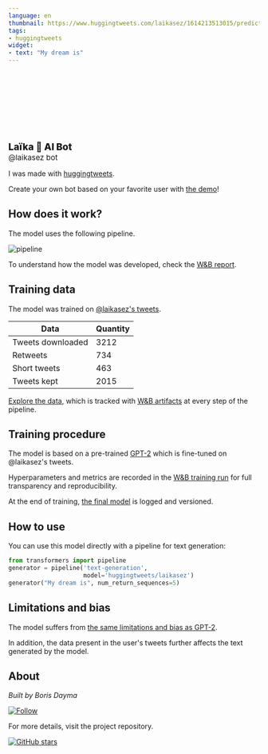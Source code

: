 ```yaml
---
language: en
thumbnail: https://www.huggingtweets.com/laikasez/1614213513015/predictions.png
tags:
- huggingtweets
widget:
- text: "My dream is"
---
```


<div>
<div style="width: 132px; height:132px; border-radius: 50%; background-size: cover; background-image: url('https://pbs.twimg.com/profile_images/1344159878328233984/9JlVe-vm_400x400.jpg')">
</div>
<div style="margin-top: 8px; font-size: 19px; font-weight: 800">Laïka 🤖 AI Bot </div>
<div style="font-size: 15px">@laikasez bot</div>
</div>

I was made with [huggingtweets](https://github.com/borisdayma/huggingtweets).

Create your own bot based on your favorite user with [the demo](https://colab.research.google.com/github/borisdayma/huggingtweets/blob/master/huggingtweets-demo.ipynb)!

## How does it work?

The model uses the following pipeline.

![pipeline](https://github.com/borisdayma/huggingtweets/blob/master/img/pipeline.png?raw=true)

To understand how the model was developed, check the [W&B report](https://app.wandb.ai/wandb/huggingtweets/reports/HuggingTweets-Train-a-model-to-generate-tweets--VmlldzoxMTY5MjI).

## Training data

The model was trained on [@laikasez's tweets](https://twitter.com/laikasez).

| Data | Quantity |
| --- | --- |
| Tweets downloaded | 3212 |
| Retweets | 734 |
| Short tweets | 463 |
| Tweets kept | 2015 |

[Explore the data](https://wandb.ai/wandb/huggingtweets/runs/2x5btzqc/artifacts), which is tracked with [W&B artifacts](https://docs.wandb.com/artifacts) at every step of the pipeline.

## Training procedure

The model is based on a pre-trained [GPT-2](https://huggingface.co/gpt2) which is fine-tuned on @laikasez's tweets.

Hyperparameters and metrics are recorded in the [W&B training run](https://wandb.ai/wandb/huggingtweets/runs/2n8pmhk2) for full transparency and reproducibility.

At the end of training, [the final model](https://wandb.ai/wandb/huggingtweets/runs/2n8pmhk2/artifacts) is logged and versioned.

## How to use

You can use this model directly with a pipeline for text generation:

```python
from transformers import pipeline
generator = pipeline('text-generation',
                     model='huggingtweets/laikasez')
generator("My dream is", num_return_sequences=5)
```

## Limitations and bias

The model suffers from [the same limitations and bias as GPT-2](https://huggingface.co/gpt2#limitations-and-bias).

In addition, the data present in the user's tweets further affects the text generated by the model.

## About

*Built by Boris Dayma*

[![Follow](https://img.shields.io/twitter/follow/borisdayma?style=social)](https://twitter.com/intent/follow?screen_name=borisdayma)

For more details, visit the project repository.

[![GitHub stars](https://img.shields.io/github/stars/borisdayma/huggingtweets?style=social)](https://github.com/borisdayma/huggingtweets)
